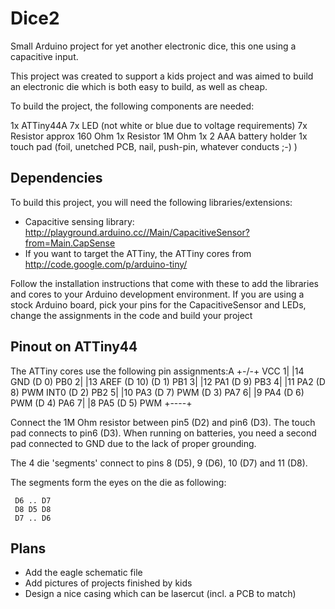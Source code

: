 Dice2
=====

Small Arduino project for yet another electronic dice, this one using a 
capacitive input.

This project was created to support a kids project and was aimed to
build an electronic die which is both easy to build, as well as cheap.

To build the project, the following components are needed:

 1x ATTiny44A
 7x LED (not white or blue due to voltage requirements)
 7x Resistor approx 160 Ohm
 1x Resistor 1M Ohm
 1x 2 AAA battery holder
 1x touch pad (foil, unetched PCB, nail, push-pin, whatever conducts ;-) )


Dependencies
------------
To build this project, you will need the following libraries/extensions:
- Capacitive sensing library: 
     http://playground.arduino.cc//Main/CapacitiveSensor?from=Main.CapSense
- If you want to target the ATTiny, the ATTiny cores from 
     http://code.google.com/p/arduino-tiny/

Follow the installation instructions that come with these to add the libraries
and cores to your Arduino development environment. If you are using a stock Arduino 
board, pick your pins for the CapacitiveSensor and LEDs, change the assignments in
the code and build your project

Pinout on ATTiny44
------------------
The ATTiny cores use the following pin assignments:A
                           +-\/-+
                     VCC  1|    |14  GND
             (D  0)  PB0  2|    |13  AREF (D 10)
             (D  1)  PB1  3|    |12  PA1  (D  9) 
                     PB3  4|    |11  PA2  (D  8) 
  PWM  INT0  (D  2)  PB2  5|    |10  PA3  (D  7) 
  PWM        (D  3)  PA7  6|    |9   PA4  (D  6) 
  PWM        (D  4)  PA6  7|    |8   PA5  (D  5)        PWM
                           +----+

Connect the 1M Ohm resistor between pin5 (D2) and pin6 (D3). The touch pad 
connects to pin6 (D3). When running on batteries, you need a second pad 
connected to GND due to the lack of proper grounding.

The 4 die 'segments' connect to pins 8 (D5), 9 (D6), 10 (D7) and 11 (D8).

The segments form the eyes on the die as following:

     D6 .. D7
     D8 D5 D8
     D7 .. D6


Plans
-----
- Add the eagle schematic file
- Add pictures of projects finished by kids
- Design a nice casing which can be lasercut (incl. a PCB to match)
